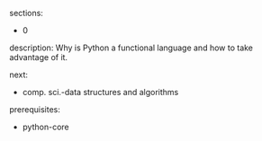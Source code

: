sections:
  - 0

description: Why is Python a functional language and how to take advantage of it.

next:
  - comp. sci.-data structures and algorithms

prerequisites:
  - python-core
